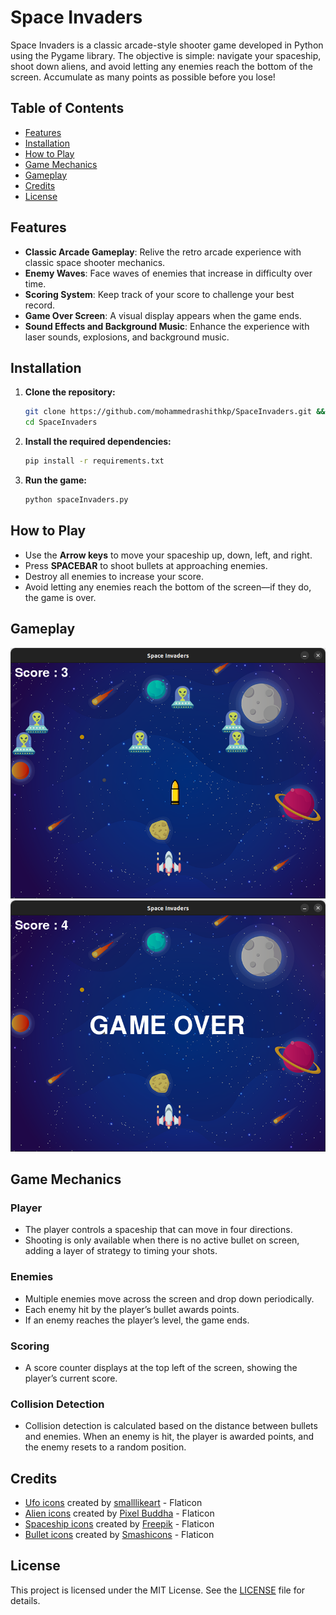 # Space Invaders

Space Invaders is a classic arcade-style shooter game developed in Python using the Pygame library. The objective is simple: navigate your spaceship, shoot down aliens, and avoid letting any enemies reach the bottom of the screen. Accumulate as many points as possible before you lose!

## Table of Contents
- [Features](#features)
- [Installation](#installation)
- [How to Play](#how-to-play)
- [Game Mechanics](#game-mechanics)
- [Gameplay](#gameplay)
- [Credits](#credits)
- [License](#license)

## Features
- **Classic Arcade Gameplay**: Relive the retro arcade experience with classic space shooter mechanics.
- **Enemy Waves**: Face waves of enemies that increase in difficulty over time.
- **Scoring System**: Keep track of your score to challenge your best record.
- **Game Over Screen**: A visual display appears when the game ends.
- **Sound Effects and Background Music**: Enhance the experience with laser sounds, explosions, and background music.

## Installation

1. **Clone the repository:**
   ```bash
   git clone https://github.com/mohammedrashithkp/SpaceInvaders.git &&
   cd SpaceInvaders 
   ```
2. **Install the required dependencies:**
   ```bash
   pip install -r requirements.txt
   ```
3. **Run the game:**
   ```bash
   python spaceInvaders.py
   ```


## How to Play
- Use the **Arrow keys** to move your spaceship up, down, left, and right.
- Press **SPACEBAR** to shoot bullets at approaching enemies.
- Destroy all enemies to increase your score.
- Avoid letting any enemies reach the bottom of the screen—if they do, the game is over.

## Gameplay

![Gameplay Pic](Assets/1.png)
![GameOver Pic](Assets/2.png)

## Game Mechanics

### Player
- The player controls a spaceship that can move in four directions.
- Shooting is only available when there is no active bullet on screen, adding a layer of strategy to timing your shots.

### Enemies
- Multiple enemies move across the screen and drop down periodically.
- Each enemy hit by the player’s bullet awards points.
- If an enemy reaches the player’s level, the game ends.

### Scoring
- A score counter displays at the top left of the screen, showing the player’s current score.

### Collision Detection
- Collision detection is calculated based on the distance between bullets and enemies. When an enemy is hit, the player is awarded points, and the enemy resets to a random position.

 

## Credits

- [Ufo icons](https://www.flaticon.com/free-icons/ufo) created by [smalllikeart](https://www.flaticon.com/authors/smalllikeart) - Flaticon
- [Alien icons](https://www.flaticon.com/free-icons/alien) created by [Pixel Buddha](https://www.flaticon.com/authors/pixel-buddha) - Flaticon
- [Spaceship icons](https://www.flaticon.com/free-icons/spaceship) created by [Freepik](https://www.flaticon.com/authors/freepik) - Flaticon
- [Bullet icons](https://www.flaticon.com/free-icons/bullet) created by [Smashicons](https://www.flaticon.com/authors/smashicons) - Flaticon

## License
This project is licensed under the MIT License. See the [LICENSE](LICENSE) file for details.

